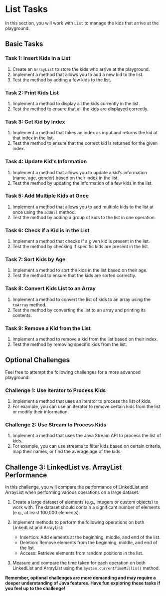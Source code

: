 # List Tasks

In this section, you will work with `List` to manage the kids that arrive at the playground.

## Basic Tasks

### Task 1: Insert Kids in a List

1. Create an `ArrayList` to store the kids who arrive at the playground.
2. Implement a method that allows you to add a new kid to the list.
3. Test the method by adding a few kids to the list.

### Task 2: Print Kids List

1. Implement a method to display all the kids currently in the list.
2. Test the method to ensure that all the kids are displayed correctly.

### Task 3: Get Kid by Index

1. Implement a method that takes an index as input and returns the kid at that index in the list.
2. Test the method to ensure that the correct kid is returned for the given index.

### Task 4: Update Kid's Information

1. Implement a method that allows you to update a kid's information (name, age, gender) based on their index in the list.
2. Test the method by updating the information of a few kids in the list.

### Task 5: Add Multiple Kids at Once

1. Implement a method that allows you to add multiple kids to the list at once using the `addAll` method.
2. Test the method by adding a group of kids to the list in one operation.

### Task 6: Check if a Kid is in the List

1. Implement a method that checks if a given kid is present in the list.
2. Test the method by checking if specific kids are present in the list.

### Task 7: Sort Kids by Age

1. Implement a method to sort the kids in the list based on their age.
2. Test the method to ensure that the kids are sorted correctly.

### Task 8: Convert Kids List to an Array

1. Implement a method to convert the list of kids to an array using the `toArray` method.
2. Test the method by converting the list to an array and printing its contents.

### Task 9: Remove a Kid from the List

1. Implement a method to remove a kid from the list based on their index.
2. Test the method by removing specific kids from the list.

## Optional Challenges

Feel free to attempt the following challenges for a more advanced playground:

### Challenge 1: Use Iterator to Process Kids

1. Implement a method that uses an iterator to process the list of kids.
2. For example, you can use an iterator to remove certain kids from the list or modify their information.

### Challenge 2: Use Stream to Process Kids

1. Implement a method that uses the Java Stream API to process the list of kids.
2. For example, you can use streams to filter kids based on certain criteria, map their names, or find the average age of the kids.

## Challenge 3: LinkedList vs. ArrayList Performance

In this challenge, you will compare the performance of LinkedList and ArrayList when performing various operations on a large dataset.

1. Create a large dataset of elements (e.g., integers or custom objects) to work with. The dataset should contain a significant number of elements (e.g., at least 100,000 elements).

2. Implement methods to perform the following operations on both LinkedList and ArrayList:
   - Insertion: Add elements at the beginning, middle, and end of the list.
   - Deletion: Remove elements from the beginning, middle, and end of the list.
   - Access: Retrieve elements from random positions in the list.

3. Measure and compare the time taken for each operation on both LinkedList and ArrayList using the `System.currentTimeMillis()` method.

**Remember, optional challenges are more demanding and may require a deeper understanding of Java features. Have fun exploring these tasks if you feel up to the challenge!**
